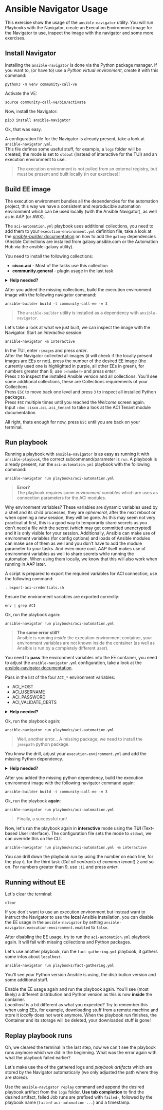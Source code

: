 # Ansible Navigator Usage

This exercise show the usage of the `ansible-navigator` utility. You will run Playbooks with the Navigator, create an Execution Environment image for the Navigator to use, inspect the image with the navigator and some more exercises.

## Install Navigator

Installing the `ansible-navigator` is done via the Python package manager. If you want to, (or have to) use a *Python virtual environment*, create it with this command:

```console
python3 -m venv community-call-ve
```

Activate the VE:

```console
source community-call-ve/bin/activate
```

Now, install the Navigator:

```console
pip3 install ansible-navigator
```

Ok, that was easy.  

A configuration file for the Navigator is already present, take a look at `ansible-navigator.yml`.  
This file defines some useful stuff, for example, a `logs` folder will be created, the mode is set to `stdout` (instead of interactive for the TUI) and an execution environment to use.

> The execution environment is not pulled from an external registry, but must be present and built locally (in our exercises)!

## Build EE image

The execution environment bundles all the dependencies for the automation project, this way we have a consistent and reproducible automation environment which can be used locally (with the Ansible Navigator), as well as in AAP (or AWX).

The `aci-automation.yml` playbook uses additional collections, you need to add them to your `execution-environment.yml` definition file, take a look at the [*ansible-builder* documentation](https://ansible.readthedocs.io/projects/builder/en/latest/definition/#dependencies) on how to add the `galaxy` dependencies (Ansible Collections are installed from galaxy.ansible.com or the Automation Hub via the ansible-galaxy utility).  

You need to install the following collections:

* **cisco.aci** - Most of the tasks use this collection
* **community.general** - plugin usage in the last task

<p>
<details>
<summary><b>Help needed?</b></summary>

Add the `galaxy` key and add the collections list under the `collections` key.

```yaml
---
version: 3

images:
  base_image:
    name: docker.io/redhat/ubi9:latest

additional_build_steps:
  prepend_final:
    - RUN update-alternatives --install /usr/bin/python3 python /usr/bin/python3.12 20

dependencies:
  ansible_core:
    package_pip: ansible-core
  ansible_runner:
    package_pip: ansible-runner
  python_interpreter:
    package_system: "python312"
    python_path: "/usr/bin/python3.12"
    
  galaxy:
    collections:
      - cisco.aci
      - community.general
```

</details>
</p>

After you added the missing collections, build the execution environment image with the following navigator command:

```console
ansible-builder build -t community-call-ee -v 3
```

> The `ansible-builder` utility is installed as a dependency with `ansible-navigator`.

Let's take a look at what we just built, we can inspect the image with the Navigator. Start an *interactive* session:

```console
ansible-navigator -m interactive
```

In the TUI, enter `:images` and press *enter*.  
After the Navigator collected all images (it will check if the locally present images are EEs or not), press the number of the desired EE image (the currently used one is highlighted in purple, all other EEs in green), for numbers greater than 9, use `:<number>` and press *enter*.  
Press `2` to inspect the installed Ansible version and all collections. You'll see some additional collections, these are Collections requirements of your Collections.  
Press `ESC` to move back one level and press `3` to inspect all installed Python packages.  
Press `ESC` multiple times until you reached the *Welcome* screen again.  
Input `:doc cisco.aci.aci_tenant` to take a look at the ACI Tenant module documentation.  

All right, thats enough for now, press `ESC` until you are back on your terminal.

## Run playbook

Running a playbook with `ansible-navigator` is as easy as running it with `ansible-playbook`, the correct subcommand/parameter is `run`. A playbook is already present, run the `aci-automation.yml` playbook with the following command:

```console
ansible-navigator run playbooks/aci-automation.yml
```

> **Error?**  
> The playbook requires some *environment variables* which are uses as connection parameters for the ACI modules.

Why environment variables? These variables are dynamic variables used by a shell and its child processes, they are *ephemeral*, after the next reboot or when opening a new session, they will be gone. As this may seem not very practical at first, this is a good way to temporarily share secrets as you don't need a file with the secret (which may get committed unencrypted) and it is only visible for your session. Additionally, Ansible can make use of environment variables (for config options) and loads of Ansible modules can make use of them as well and you don't have to add the module parameter to your tasks. And even more cool, AAP itself makes use of environment variables as well to share secrets while running the automation. When using them locally, we know that this will also work when running in AAP later.

A script is prepared to export the required variables for ACI connection, use the following command:

```console
. export-aci-credentials.sh
```

Ensure the environment variables are exported correctly:

```console
env | grep ACI
```

Ok, run the playbook again:

```console
ansible-navigator run playbooks/aci-automation.yml
```

> **The same error still?**  
> Ansible is running *inside* the execution environment container, your environment variables are not known inside the container (as well as Ansible is run by a completely different user).

You need to **pass** the environment variables into the EE container, you need to adjust the `ansible-navigator.yml` configuration, take a look at the [ansible-navigator documentation](https://ansible.readthedocs.io/projects/navigator/settings/#pass-environment-variable).

Pass in the list of the four `ACI_*` environment variables:

* ACI_HOST
* ACI_USERNAME
* ACI_PASSWORD
* ACI_VALIDATE_CERTS

<p>
<details>
<summary><b>Help needed?</b></summary>

Add the `environment-variables` key and `pass` the list of the four `ACI_*` environment variables.

```yaml
---
ansible-navigator:
  execution-environment:
    enabled: true
    image: localhost/community-call-ee:latest
    pull:
      policy: missing
    environment-variables:
      pass:
        - ACI_HOST
        - ACI_USERNAME
        - ACI_PASSWORD
        - ACI_VALIDATE_CERTS
  logging:
    level: warning
    file: logs/ansible-navigator.log
  mode: stdout
  playbook-artifact:
    enable: true
    save-as: "logs/{playbook_status}-{playbook_name}-{time_stamp}.json"
```

</details>
</p>

Ok, run the playbook again:

```console
ansible-navigator run playbooks/aci-automation.yml
```

> Well, another error...
> A missing package, we need to install the `jmespath` python package.

You know the drill, adjust your `execution-environment.yml` and add the missing Python dependency.

<p>
<details>
<summary><b>Help needed?</b></summary>

Add the `python` key and add the missing package as a list item.

```yaml
---
version: 3

images:
  base_image:
    name: docker.io/redhat/ubi9:latest

additional_build_steps:
  prepend_final:
    - RUN update-alternatives --install /usr/bin/python3 python /usr/bin/python3.12 20

dependencies:
  ansible_core:
    package_pip: ansible-core
  ansible_runner:
    package_pip: ansible-runner
  python_interpreter:
    package_system: "python312"
    python_path: "/usr/bin/python3.12"
    
  galaxy:
    collections:
      - cisco.aci
      - community.general
  python:
    - jmespath
```

</details>
</p>

After you added the missing python dependency, build the execution environment image with the following navigator command again:

```console
ansible-builder build -t community-call-ee -v 3
```

Ok, run the playbook **again**:

```console
ansible-navigator run playbooks/aci-automation.yml
```

> Finally, a successful run!

Now, let's run the playbook again in **interactive** mode using the **TUI** (Text-based User interface). The configuration file sets the mode to `stdout`, we can override this on the CLI:

```console
ansible-navigator run playbooks/aci-automation.yml -m interactive
```

You can drill down the playbook run by using the number on each line, for the play `0`, for the third task (*Get all contracts of common tenant*) `2` and so on. For numbers greater than 9, use `:11` and press *enter*.

## Running without EE

Let's clear the terminal:

```console
clear
```

If you don't want to use an execution environment but instead want to instruct the Navigator to use the **local** Ansible installation, you can disable the EE usage in the `ansible-navigator` by setting `ansible-navigator.execution-environment.enabled` to `false`.

After disabling the EE usage, try to run the `aci-automation.yml` playbook again. It will fail with missing collections and Python packages.  

Let's use another playbook, run the `fact-gathering.yml` playbook, it gathers some infos about `localhost`.

```console
ansible-navigator run playbooks/fact-gathering.yml
```

You'll see your Python version Ansible is using, the distribution version and some additional stuff.  

Enable the EE usage again and run the playbook again. You'll see (most likely) a different distribution and Python version as this is now **inside** the container.  
*Localhost* is a bit different as what you expected? Try to remember this when using EEs, for example, downloading stuff from a remote machine and store it *locally* does not work anymore. When the playbook run finishes, the Container and its storage will be deleted, your downloaded stuff is gone!

## Replay playbook runs

Oh, we cleared the terminal in the last step, now we can't see the playbook runs anymore which we did in the beginning. What was the error again with what the playbook failed earlier?  

Let's make use the of the gathered logs and *playbook artifacts* which are stored by the Navigator automatically (we only adjusted the path where they are stored).  

Use the `ansible-navigator replay` command and append the desired playbook artifact from the `logs` folder. **Use tab completion** to find the desired artifact, failed Job runs are prefixed with `failed-`, followed by the playbook name (`failed-aci-automation-...`) and a timestamp.
